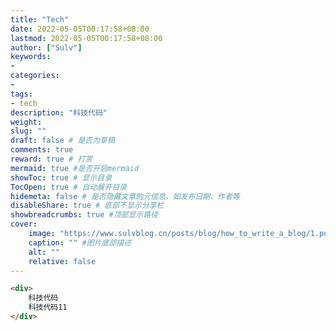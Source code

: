 ```yaml
---
title: "Tech"
date: 2022-05-05T00:17:58+08:00
lastmod: 2022-05-05T00:17:58+08:00
author: ["Sulv"]
keywords: 
- 
categories: 
- 
tags: 
- tech
description: "科技代码"
weight:
slug: ""
draft: false # 是否为草稿
comments: true
reward: true # 打赏
mermaid: true #是否开启mermaid
showToc: true # 显示目录
TocOpen: true # 自动展开目录
hidemeta: false # 是否隐藏文章的元信息，如发布日期、作者等
disableShare: true # 底部不显示分享栏
showbreadcrumbs: true #顶部显示路径
cover:
    image: "https://www.sulvblog.cn/posts/blog/how_to_write_a_blog/1.png" #图片路径例如：posts/tech/123/123.png
    caption: "" #图片底部描述
    alt: ""
    relative: false
---
```

```html
<div>
    科技代码
    科技代码11
</div>
```
